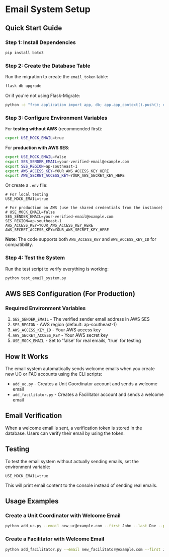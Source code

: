 # Email System Setup

## Quick Start Guide

### Step 1: Install Dependencies

```bash
pip install boto3
```

### Step 2: Create the Database Table

Run the migration to create the `email_token` table:

```bash
flask db upgrade
```

Or if you're not using Flask-Migrate:

```bash
python -c "from application import app, db; app.app_context().push(); db.create_all()"
```

### Step 3: Configure Environment Variables

For **testing without AWS** (recommended first):

```bash
export USE_MOCK_EMAIL=true
```

For **production with AWS SES**:

```bash
export USE_MOCK_EMAIL=false
export SES_SENDER_EMAIL=your-verified-email@example.com
export SES_REGION=ap-southeast-1
export AWS_ACCESS_KEY=YOUR_AWS_ACCESS_KEY_HERE
export AWS_SECRET_ACCESS_KEY=YOUR_AWS_SECRET_KEY_HERE
```

Or create a `.env` file:

```
# For local testing
USE_MOCK_EMAIL=true

# For production on AWS (use the shared credentials from the instance)
# USE_MOCK_EMAIL=false
SES_SENDER_EMAIL=your-verified-email@example.com
SES_REGION=ap-southeast-1
AWS_ACCESS_KEY=YOUR_AWS_ACCESS_KEY_HERE
AWS_SECRET_ACCESS_KEY=YOUR_AWS_SECRET_KEY_HERE
```

**Note**: The code supports both `AWS_ACCESS_KEY` and `AWS_ACCESS_KEY_ID` for compatibility.

### Step 4: Test the System

Run the test script to verify everything is working:

```bash
python test_email_system.py
```

## AWS SES Configuration (For Production)

### Required Environment Variables

1. `SES_SENDER_EMAIL` - The verified sender email address in AWS SES
2. `SES_REGION` - AWS region (default: ap-southeast-1)
3. `AWS_ACCESS_KEY_ID` - Your AWS access key
4. `AWS_SECRET_ACCESS_KEY` - Your AWS secret key
5. `USE_MOCK_EMAIL` - Set to 'false' for real emails, 'true' for testing

## How It Works

The email system automatically sends welcome emails when you create new UC or FAC accounts using the CLI scripts:

- `add_uc.py` - Creates a Unit Coordinator account and sends a welcome email
- `add_facilitator.py` - Creates a Facilitator account and sends a welcome email

## Email Verification

When a welcome email is sent, a verification token is stored in the database. Users can verify their email by using the token.

## Testing

To test the email system without actually sending emails, set the environment variable:

```
USE_MOCK_EMAIL=true
```

This will print email content to the console instead of sending real emails.

## Usage Examples

### Create a Unit Coordinator with Welcome Email

```bash
python add_uc.py --email new_uc@example.com --first John --last Doe --password securepassword123
```

### Create a Facilitator with Welcome Email

```bash
python add_facilitator.py --email new_facilitator@example.com --first Jane --last Smith --password securepassword123
```
